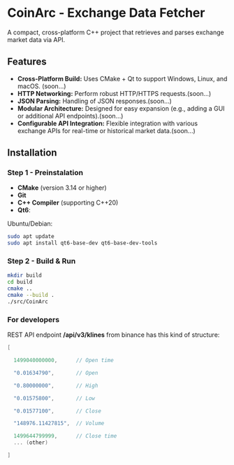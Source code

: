 # CoinArc - Exchange Data Fetcher

A compact, cross-platform C++ project that retrieves and parses exchange market data via API.

## Features

- **Cross-Platform Build:** Uses CMake + Qt to support Windows, Linux, and macOS. (soon...)
- **HTTP Networking:** Perform robust HTTP/HTTPS requests.(soon...)
- **JSON Parsing:** Handling of JSON responses.(soon...)
- **Modular Architecture:** Designed for easy expansion (e.g., adding a GUI or additional API endpoints).(soon...)
- **Configurable API Integration:** Flexible integration with various exchange APIs for real-time or historical market data.(soon...)

## Installation

### Step 1 - Preinstalation

- **CMake** (version 3.14 or higher)
- **Git**
- **C++ Compiler** (supporting C++20)
- **Qt6**:

Ubuntu/Debian:
```bash
sudo apt update
sudo apt install qt6-base-dev qt6-base-dev-tools
```

### Step 2 - Build & Run

```bash
mkdir build
cd build
cmake ..
cmake --build .
./src/CoinArc
```

### For developers

REST API endpoint __/api/v3/klines__ from binance has this kind of structure:

```cpp
[

  1499040000000,      // Open time

  "0.01634790",       // Open

  "0.80000000",       // High

  "0.01575800",       // Low

  "0.01577100",       // Close

  "148976.11427815",  // Volume

  1499644799999,      // Close time
  ... (other)

]
```